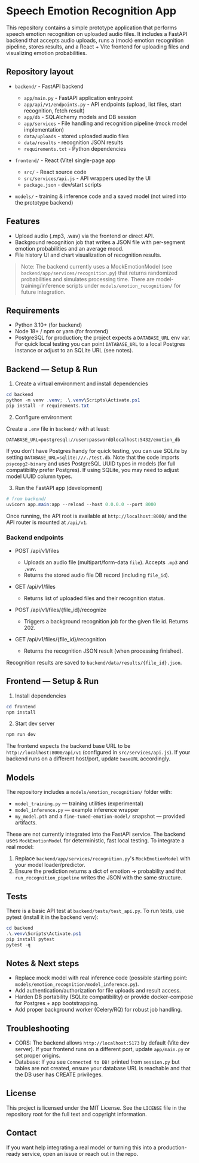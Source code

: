 # Speech Emotion Recognition App

This repository contains a simple prototype application that performs speech emotion recognition on uploaded audio files. It includes a FastAPI backend that accepts audio uploads, runs a (mock) emotion recognition pipeline, stores results, and a React + Vite frontend for uploading files and visualizing emotion probabilities.

## Repository layout

- `backend/` - FastAPI backend

  - `app/main.py` - FastAPI application entrypoint
  - `app/api/v1/endpoints.py` - API endpoints (upload, list files, start recognition, fetch result)
  - `app/db` - SQLAlchemy models and DB session
  - `app/services` - File handling and recognition pipeline (mock model implementation)
  - `data/uploads` - stored uploaded audio files
  - `data/results` - recognition JSON results
  - `requirements.txt` - Python dependencies
- `frontend/` - React (Vite) single-page app

  - `src/` - React source code
  - `src/services/api.js` - API wrappers used by the UI
  - `package.json` - dev/start scripts
- `models/` - training & inference code and a saved model (not wired into the prototype backend)

## Features

- Upload audio (.mp3, .wav) via the frontend or direct API.
- Background recognition job that writes a JSON file with per-segment emotion probabilities and an average mood.
- File history UI and chart visualization of recognition results.

> Note: The backend currently uses a MockEmotionModel (see `backend/app/services/recognition.py`) that returns randomized probabilities and simulates processing time. There are model-training/inference scripts under `models/emotion_recognition/` for future integration.

## Requirements

- Python 3.10+ (for backend)
- Node 18+ / npm or yarn (for frontend)
- PostgreSQL for production; the project expects a `DATABASE_URL` env var. For quick local testing you can point `DATABASE_URL` to a local Postgres instance or adjust to an SQLite URL (see notes).

## Backend — Setup & Run

1. Create a virtual environment and install dependencies

```powershell
cd backend
python -m venv .venv; .\.venv\Scripts\Activate.ps1
pip install -r requirements.txt
```

2. Configure environment

Create a `.env` file in `backend/` with at least:

```
DATABASE_URL=postgresql://user:password@localhost:5432/emotion_db
```

If you don't have Postgres handy for quick testing, you can use SQLite by setting `DATABASE_URL=sqlite:///./test.db`. Note that the code imports `psycopg2-binary` and uses PostgreSQL UUID types in models (for full compatibility prefer Postgres). If using SQLite, you may need to adjust model UUID column types.

3. Run the FastAPI app (development)

```powershell
# from backend/
uvicorn app.main:app --reload --host 0.0.0.0 --port 8000
```

Once running, the API root is available at `http://localhost:8000/` and the API router is mounted at `/api/v1`.

### Backend endpoints

- POST /api/v1/files

  - Uploads an audio file (multipart/form-data `file`). Accepts `.mp3` and `.wav`.
  - Returns the stored audio file DB record (including `file_id`).
- GET /api/v1/files

  - Returns list of uploaded files and their recognition status.
- POST /api/v1/files/{file_id}/recognize

  - Triggers a background recognition job for the given file id. Returns 202.
- GET /api/v1/files/{file_id}/recognition

  - Returns the recognition JSON result (when processing finished).

Recognition results are saved to `backend/data/results/{file_id}.json`.

## Frontend — Setup & Run

1. Install dependencies

```powershell
cd frontend
npm install
```

2. Start dev server

```powershell
npm run dev
```

The frontend expects the backend base URL to be `http://localhost:8000/api/v1` (configured in `src/services/api.js`). If your backend runs on a different host/port, update `baseURL` accordingly.

## Models

The repository includes a `models/emotion_recognition/` folder with:

- `model_training.py` — training utilities (experimental)
- `model_inference.py` — example inference wrapper
- `my_model.pth` and a `fine-tuned-emotion-model/` snapshot — provided artifacts.

These are not currently integrated into the FastAPI service. The backend uses `MockEmotionModel` for deterministic, fast local testing. To integrate a real model:

1. Replace `backend/app/services/recognition.py`'s `MockEmotionModel` with your model loader/predictor.
2. Ensure the prediction returns a dict of emotion -> probability and that `run_recognition_pipeline` writes the JSON with the same structure.

## Tests

There is a basic API test at `backend/tests/test_api.py`. To run tests, use pytest (install it in the backend venv):

```powershell
cd backend
.\.venv\Scripts\Activate.ps1
pip install pytest
pytest -q
```

## Notes & Next steps

- Replace mock model with real inference code (possible starting point: `models/emotion_recognition/model_inference.py`).
- Add authentication/authorization for file uploads and result access.
- Harden DB portability (SQLite compatibility) or provide docker-compose for Postgres + app bootstrapping.
- Add proper background worker (Celery/RQ) for robust job handling.

## Troubleshooting

- CORS: The backend allows `http://localhost:5173` by default (Vite dev server). If your frontend runs on a different port, update `app/main.py` or set proper origins.
- Database: If you see `Connected to DB!` printed from `session.py` but tables are not created, ensure your database URL is reachable and that the DB user has CREATE privileges.

## License

This project is licensed under the MIT License. See the `LICENSE` file in the repository root for the full text and copyright information.

## Contact

If you want help integrating a real model or turning this into a production-ready service, open an issue or reach out in the repo.
